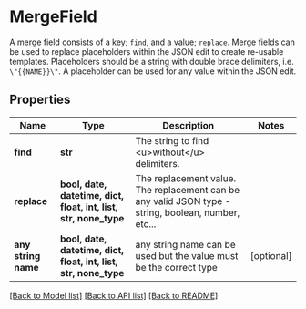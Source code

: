 # MergeField

A merge field consists of a key; `find`, and a value; `replace`. Merge fields can be used to replace placeholders within the JSON edit to create re-usable templates. Placeholders should be a string with double brace delimiters, i.e. `\"{{NAME}}\"`. A placeholder can be used for any value within the JSON edit.

## Properties
Name | Type | Description | Notes
------------ | ------------- | ------------- | -------------
**find** | **str** | The string to find &lt;u&gt;without&lt;/u&gt; delimiters. | 
**replace** | **bool, date, datetime, dict, float, int, list, str, none_type** | The replacement value. The replacement can be any valid JSON type - string, boolean, number, etc... | 
**any string name** | **bool, date, datetime, dict, float, int, list, str, none_type** | any string name can be used but the value must be the correct type | [optional]

[[Back to Model list]](../README.md#documentation-for-models) [[Back to API list]](../README.md#documentation-for-api-endpoints) [[Back to README]](../README.md)


